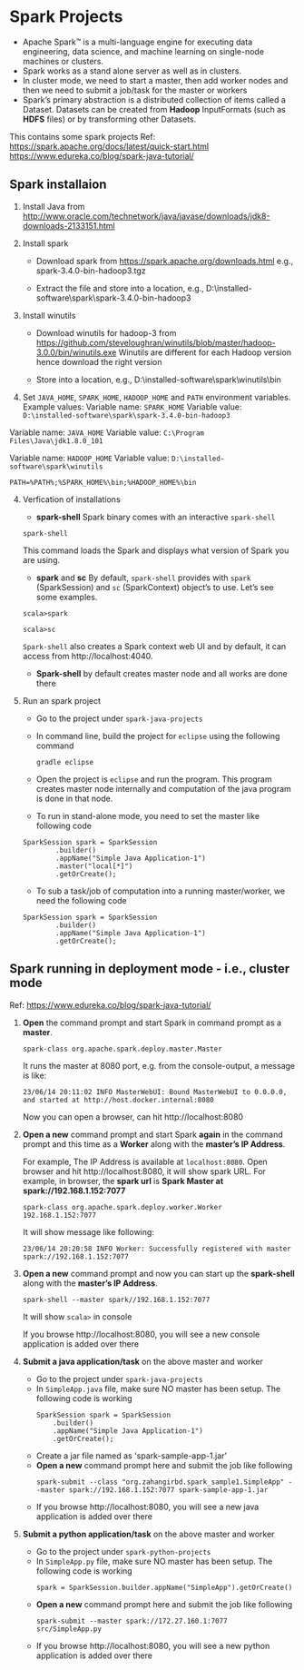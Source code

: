 # Spark Projects
 - Apache Spark™ is a multi-language engine for executing data engineering, data science, and machine learning on single-node machines or clusters.
 - Spark works as a stand alone server as well as in clusters. 
 - In cluster mode, we need to start a master, then add worker nodes and then we need to submit a job/task for the master or workers
 - Spark’s primary abstraction is a distributed collection of items called a Dataset. Datasets can be created from **Hadoop** InputFormats 
   (such as **HDFS** files) or by transforming other Datasets.
  
This contains some spark projects
Ref: https://spark.apache.org/docs/latest/quick-start.html
	 https://www.edureka.co/blog/spark-java-tutorial/

## Spark installaion
1. Install Java from 
	http://www.oracle.com/technetwork/java/javase/downloads/jdk8-downloads-2133151.html 
	
2. Install spark
	- Download spark from
	https://spark.apache.org/downloads.html
	e.g., spark-3.4.0-bin-hadoop3.tgz
	
	- Extract the file and store into a location, e.g., D:\installed-software\spark\spark-3.4.0-bin-hadoop3
	
3. Install winutils

	- Download winutils for hadoop-3 from
	https://github.com/steveloughran/winutils/blob/master/hadoop-3.0.0/bin/winutils.exe
	Winutils are different for each Hadoop version hence download the right version
	
	- Store into a location, e.g., D:\installed-software\spark\winutils\bin
	
3. Set `JAVA_HOME`, `SPARK_HOME`, `HADOOP_HOME` and `PATH` environment variables.
Example values: 
Variable name: `SPARK_HOME`
Variable value: `D:\installed-software\spark\spark-3.4.0-bin-hadoop3`

Variable name: `JAVA_HOME`
Variable value: `C:\Program Files\Java\jdk1.8.0_101`

Variable name: `HADOOP_HOME`
Variable value: `D:\installed-software\spark\winutils`

```
PATH=%PATH%;%SPARK_HOME%\bin;%HADOOP_HOME%\bin
```

4. Verfication of installations
	- **spark-shell**
		Spark binary comes with an interactive `spark-shell`
	
	```
	spark-shell
	```
	
	This command loads the Spark and displays what version of Spark you are using.
	
	- **spark** and **sc**
	By default, `spark-shell` provides with `spark` (SparkSession) and `sc` (SparkContext) object’s to use. Let’s see some examples.
		
	```
	scala>spark
	```

	```
	scala>sc
	```
	
	`Spark-shell` also creates a Spark context web UI and by default, it can access from http://localhost:4040.
	- **Spark-shell** by default creates master node and all works are done there
	
5. Run an spark project
	- Go to the project under `spark-java-projects`
	- In command line, build the project for `eclipse` using the following command 
		
		```
		gradle eclipse
		```
	- Open the project is `eclipse` and run the program. This program creates master node internally and computation of the java program is done in that node.
	- To run in stand-alone mode, you need to set the master like following code
	```
	SparkSession spark = SparkSession
			.builder()
			.appName("Simple Java Application-1")
			.master("local[*]")
			.getOrCreate();	
	```
	- To sub a task/job of computation into a running master/worker, we need the following code
	```
	SparkSession spark = SparkSession
			.builder()
			.appName("Simple Java Application-1")
			.getOrCreate();	
	```
	
## Spark running in deployment mode - i.e., cluster mode
Ref: https://www.edureka.co/blog/spark-java-tutorial/

1. **Open** the command prompt and start Spark in command prompt as a **master**.
	
	```
	spark-class org.apache.spark.deploy.master.Master
	```
	
	It runs the master at 8080 port, e.g. from the console-output, a message is like: 
	
	```
	23/06/14 20:11:02 INFO MasterWebUI: Bound MasterWebUI to 0.0.0.0, and started at http://host.docker.internal:8080
	```
	
	Now you can open a browser, can hit http://localhost:8080
	
2. **Open a new** command prompt and start Spark **again** in the command prompt and this time as a **Worker** along with the **master’s IP Address**.
	
	For example, The IP Address is available at `localhost:8080`. 
	Open browser and hit http://localhost:8080, it will show spark URL. 
	For example, in browser, the **spark url** is **Spark Master at spark://192.168.1.152:7077** 
	
	```
	spark-class org.apache.spark.deploy.worker.Worker 192.168.1.152:7077
	```

	It will show message like following:
	
	```
	23/06/14 20:20:58 INFO Worker: Successfully registered with master spark://192.168.1.152:7077
	```

3. **Open a new** command prompt and now you can start up the **spark-shell** along with the **master’s IP Address**.
	```
	spark-shell --master spark//192.168.1.152:7077
	```
	
	It will show `scala>` in console 
	
	If you browse http://localhost:8080, you will see a new console application is added over there
	
	
4. **Submit a java application/task** on the above master and worker
	- Go to the project under `spark-java-projects`
	- In `SimpleApp.java` file, make sure NO master has been setup. The following code is working
		```
		SparkSession spark = SparkSession
			.builder()
			.appName("Simple Java Application-1")
			.getOrCreate();
		```
	- Create a jar file named as 'spark-sample-app-1.jar'
	- **Open a new** command prompt here and submit the job like following
		```
		spark-submit --class "org.zahangirbd.spark_sample1.SimpleApp" --master spark://192.168.1.152:7077 spark-sample-app-1.jar
		```
	- If you browse http://localhost:8080, you will see a new java application is added over there

5. **Submit a python application/task** on the above master and worker
	- Go to the project under `spark-python-projects`
	- In `SimpleApp.py` file, make sure NO master has been setup. The following code is working
		```
		spark = SparkSession.builder.appName("SimpleApp").getOrCreate()
		```
	- **Open a new** command prompt here and submit the job like following
		```
		spark-submit --master spark://172.27.160.1:7077 src/SimpleApp.py
		```
	- If you browse http://localhost:8080, you will see a new python application is added over there
